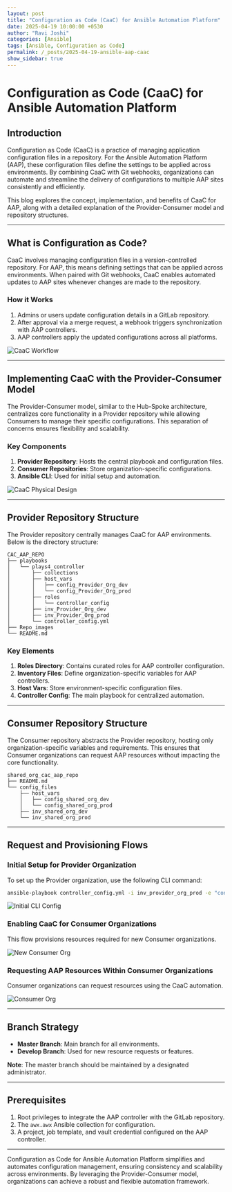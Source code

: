 ```yaml
---
layout: post
title: "Configuration as Code (CaaC) for Ansible Automation Platform"
date: 2025-04-19 10:00:00 +0530
author: "Ravi Joshi"
categories: [Ansible]
tags: [Ansible, Configuration as Code]
permalink: /_posts/2025-04-19-ansible-aap-caac
show_sidebar: true
---
```


# Configuration as Code (CaaC) for Ansible Automation Platform

## Introduction

Configuration as Code (CaaC) is a practice of managing application configuration files in a repository. For the Ansible Automation Platform (AAP), these configuration files define the settings to be applied across environments. By combining CaaC with Git webhooks, organizations can automate and streamline the delivery of configurations to multiple AAP sites consistently and efficiently.

This blog explores the concept, implementation, and benefits of CaaC for AAP, along with a detailed explanation of the Provider-Consumer model and repository structures.

---

## What is Configuration as Code?

CaaC involves managing configuration files in a version-controlled repository. For AAP, this means defining settings that can be applied across environments. When paired with Git webhooks, CaaC enables automated updates to AAP sites whenever changes are made to the repository.

### How it Works

1. Admins or users update configuration details in a GitLab repository.
2. After approval via a merge request, a webhook triggers synchronization with AAP controllers.
3. AAP controllers apply the updated configurations across all platforms.

![CaaC Workflow](images/ansible-aap-caac-images/AAP2_flow.jpg)

---

## Implementing CaaC with the Provider-Consumer Model

The Provider-Consumer model, similar to the Hub-Spoke architecture, centralizes core functionality in a Provider repository while allowing Consumers to manage their specific configurations. This separation of concerns ensures flexibility and scalability.

### Key Components

1. **Provider Repository**: Hosts the central playbook and configuration files.
2. **Consumer Repositories**: Store organization-specific configurations.
3. **Ansible CLI**: Used for initial setup and automation.

![CaaC Physical Design](images/ansible-aap-caac-images/caac_physical_design.jpg)

---

## Provider Repository Structure

The Provider repository centrally manages CaaC for AAP environments. Below is the directory structure:

```plaintext
CAC_AAP_REPO
├── playbooks
│   └── plays4_controller
│       ├── collections
│       ├── host_vars
│       │   ├── config_Provider_Org_dev
│       │   └── config_Provider_Org_prod
│       ├── roles
│       │   └── controller_config
│       ├── inv_Provider_Org_dev
│       ├── inv_Provider_Org_prod
│       └── controller_config.yml
├── Repo_images
└── README.md
```

### Key Elements

1. **Roles Directory**: Contains curated roles for AAP controller configuration.
2. **Inventory Files**: Define organization-specific variables for AAP controllers.
3. **Host Vars**: Store environment-specific configuration files.
4. **Controller Config**: The main playbook for centralized automation.

---

## Consumer Repository Structure

The Consumer repository abstracts the Provider repository, hosting only organization-specific variables and requirements. This ensures that Consumer organizations can request AAP resources without impacting the core functionality.

```plaintext
shared_org_cac_aap_repo
├── README.md
└── config_files
    ├── host_vars
    │   ├── config_shared_org_dev
    │   └── config_shared_org_prod
    ├── inv_shared_org_dev
    └── inv_shared_org_prod
```

---

## Request and Provisioning Flows

### Initial Setup for Provider Organization

To set up the Provider organization, use the following CLI command:

```bash
ansible-playbook controller_config.yml -i inv_provider_org_prod -e "controller_username='your_username' controller_password='your_password'" --ask-vault-pass --tags settings,organizations,projects,users,inventories,inventory_sources,credential_types,credentials,job_templates
```

![Initial CLI Config](images/ansible-aap-caac-images/Provider_Org_cli_provisioned.jpg)

### Enabling CaaC for Consumer Organizations

This flow provisions resources required for new Consumer organizations.

![New Consumer Org](images/ansible-aap-caac-images/request_flow4_new_consumer_org.jpg)

### Requesting AAP Resources Within Consumer Organizations

Consumer organizations can request resources using the CaaC automation.

![Consumer Org](images/ansible-aap-caac-images/request_flow4_resources_within_consumer_org.jpg)

---

## Branch Strategy

- **Master Branch**: Main branch for all environments.
- **Develop Branch**: Used for new resource requests or features.

**Note**: The master branch should be maintained by a designated administrator.

---

## Prerequisites

1. Root privileges to integrate the AAP controller with the GitLab repository.
2. The `awx.awx` Ansible collection for configuration.
3. A project, job template, and vault credential configured on the AAP controller.

---

Configuration as Code for Ansible Automation Platform simplifies and automates configuration management, ensuring consistency and scalability across environments. By leveraging the Provider-Consumer model, organizations can achieve a robust and flexible automation framework.


